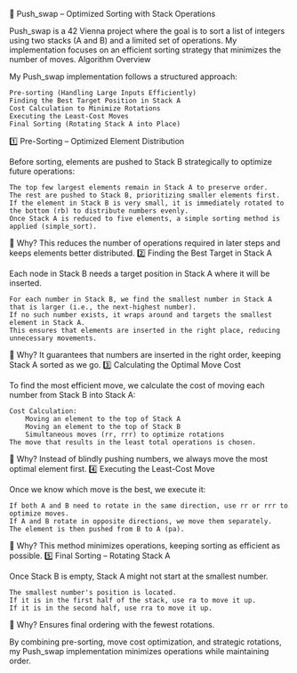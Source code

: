 
🔄 Push_swap – Optimized Sorting with Stack Operations

Push_swap is a 42 Vienna project where the goal is to sort a list of integers using two stacks (A and B) and a limited set of operations. My implementation focuses on an efficient sorting strategy that minimizes the number of moves.
Algorithm Overview

My Push_swap implementation follows a structured approach:

    Pre-sorting (Handling Large Inputs Efficiently)
    Finding the Best Target Position in Stack A
    Cost Calculation to Minimize Rotations
    Executing the Least-Cost Moves
    Final Sorting (Rotating Stack A into Place)

1️⃣ Pre-Sorting – Optimized Element Distribution

Before sorting, elements are pushed to Stack B strategically to optimize future operations:

    The top few largest elements remain in Stack A to preserve order.
    The rest are pushed to Stack B, prioritizing smaller elements first.
    If the element in Stack B is very small, it is immediately rotated to the bottom (rb) to distribute numbers evenly.
    Once Stack A is reduced to five elements, a simple sorting method is applied (simple_sort).

📌 Why?
This reduces the number of operations required in later steps and keeps elements better distributed.
2️⃣ Finding the Best Target in Stack A

Each node in Stack B needs a target position in Stack A where it will be inserted.

    For each number in Stack B, we find the smallest number in Stack A that is larger (i.e., the next-highest number).
    If no such number exists, it wraps around and targets the smallest element in Stack A.
    This ensures that elements are inserted in the right place, reducing unnecessary movements.

📌 Why?
It guarantees that numbers are inserted in the right order, keeping Stack A sorted as we go.
3️⃣ Calculating the Optimal Move Cost

To find the most efficient move, we calculate the cost of moving each number from Stack B into Stack A:

    Cost Calculation:
        Moving an element to the top of Stack A
        Moving an element to the top of Stack B
        Simultaneous moves (rr, rrr) to optimize rotations
    The move that results in the least total operations is chosen.

📌 Why?
Instead of blindly pushing numbers, we always move the most optimal element first.
4️⃣ Executing the Least-Cost Move

Once we know which move is the best, we execute it:

    If both A and B need to rotate in the same direction, use rr or rrr to optimize moves.
    If A and B rotate in opposite directions, we move them separately.
    The element is then pushed from B to A (pa).

📌 Why?
This method minimizes operations, keeping sorting as efficient as possible.
5️⃣ Final Sorting – Rotating Stack A

Once Stack B is empty, Stack A might not start at the smallest number.

    The smallest number's position is located.
    If it is in the first half of the stack, use ra to move it up.
    If it is in the second half, use rra to move it up.

📌 Why?
Ensures final ordering with the fewest rotations.

By combining pre-sorting, move cost optimization, and strategic rotations, my Push_swap implementation minimizes operations while maintaining order.


